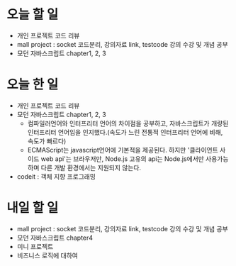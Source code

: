 # 오늘 할 일

- 개인 프로젝트 코드 리뷰
- mall project : socket 코드분리, 강의자료 link, testcode 강의 수강 및 개념 공부
- 모던 자바스크립트 chapter1, 2, 3

# 오늘 한 일

- 개인 프로젝트 코드 리뷰
- 모던 자바스크립트 chapter1, 2, 3
  - 컴파일러언어와 인터프리터 언어의 차이점을 공부하고, 자바스크립트가 개량된 인터프리터 언어임을 인지했다.(속도가 느린 전통적 인터프리터 언어에 비해, 속도가 빠르다)
  - ECMAScript는 javascript언어에 기본적을 제공된다. 하지만 '클라이언트 사이드 web api'는 브라우저만, Node.js 고유의 api는 Node.js에서만 사용가능하며 다른 개발 환경에서는 지원되지 않는다.
- codeit : 객체 지향 프로그래밍

# 내일 할 일

- mall project : socket 코드분리, 강의자료 link, testcode 강의 수강 및 개념 공부
- 모던 자바스크립트 chapter4
- 미니 프로젝트
- 비즈니스 로직에 대하여
